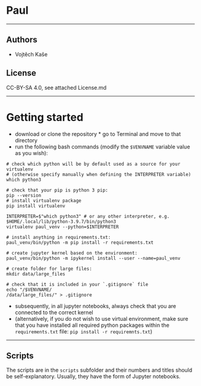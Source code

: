 #  Paul 

---
## Authors
* Vojtěch Kaše


## License
CC-BY-SA 4.0, see attached License.md

---
# Getting started

* download or clone the repository
* go to Terminal and move to that directory
* run the following bash commands (modify the `$VENVNAME` variable value as you wish):
```
# check which python will be by default used as a source for your virtualenv
# (otherwise specify manually when defining the INTERPRETER variable)
which python3

# check that your pip is python 3 pip:
pip --version
# install virtualenv package
pip install virtualenv

INTERPRETER=$"which python3" # or any other interpreter, e.g. $HOME/.local/lib/python-3.9.7/bin/python3
virtualenv paul_venv --python=$INTERPRETER

# install anything in requirements.txt:
paul_venv/bin/python -m pip install -r requirements.txt 

# create jupyter kernel based on the environment:
paul_venv/bin/python -m ipykernel install --user --name=paul_venv

# create folder for large files:
mkdir data/large_files

# check that it is included in your `.gitignore` file
echo "/$VENVNAME/
/data/large_files/" > .gitignore

```

* subsequently, in all jupyter notebooks, always check that you are connected to the correct kernel 
* (alternatively, if you do not wish to use virtual environment, make sure that you have installed all required python packages within the `requirements.txt` file: `pip install -r requiremnts.txt`)

---
## Scripts 
The scripts are in the `scripts` subfolder and their numbers and titles should be self-explanatory. Usually, they have the form of Jupyter notebooks.
